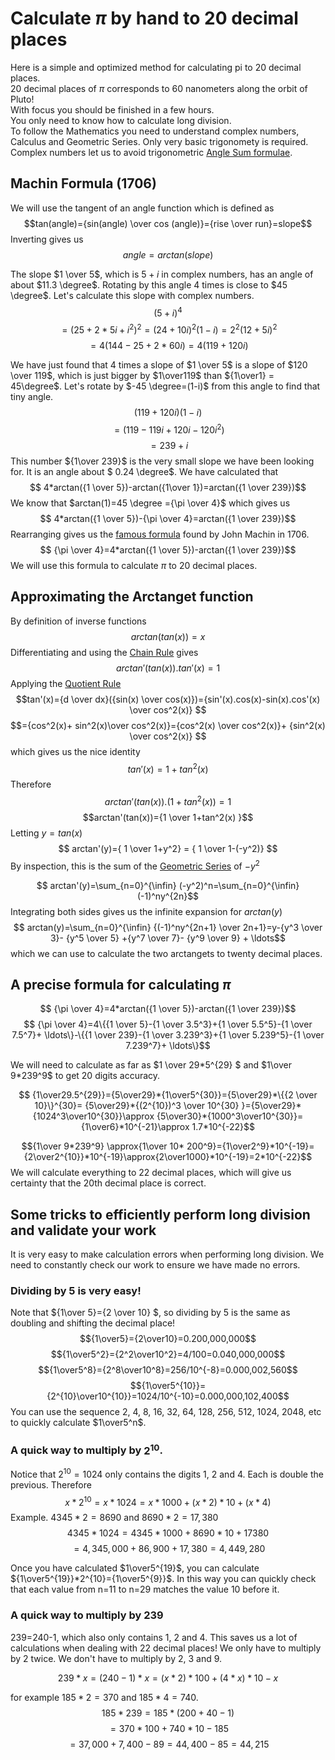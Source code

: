 # Calculate $\pi$ by hand to 20 decimal places
Here is a simple and optimized method for calculating pi to 20 decimal places.  
20 decimal places of $\pi$ corresponds to 60 nanometers along the orbit of Pluto!   
With focus you should be finished in a few hours.  
You only need to know how to calculate long division.  
To follow the Mathematics you need to understand complex numbers, Calculus and Geometric Series. Only very basic trigonomety is required. Complex numbers let us to avoid trigonometric [Angle Sum formulae](https://en.wikipedia.org/wiki/List_of_trigonometric_identities#Angle_sum_and_difference_identities).

## Machin Formula (1706)

We will use the tangent of an angle function which is defined as
$$tan(angle)={sin(angle) \over cos (angle)}={rise \over run}=slope$$
Inverting gives us
$$angle=arctan(slope)$$

The slope $1 \over 5$, which is $5+i$ in complex numbers, has an angle of about $11.3 \degree$. Rotating by this angle 4 times is close to $45 \degree$. Let's calculate this slope with complex numbers. 
$$(5+i)^4$$
$$=(25+2*5i+i^2)^2=(24+10i)^2(1-i)=2^2(12+5i)^2$$
$$=4(144-25+2*60i)=4(119+120i)$$

We have just found that 4 times a slope of $1 \over 5$ is a slope of $120 \over 119$, which is just bigger by $1\over119$ than ${1\over1} = 45\degree$. Let's rotate by $-45 \degree=(1-i)$ from this angle to find that tiny angle.
$$(119+120i)(1-i)$$
$$=(119-119i+120i-120i^2)$$
$$=239+i$$
This number ${1\over 239}$ is the very small slope we have been looking for. It is an angle about $ 0.24 \degree$.
We have calculated that
$$ 4*arctan({1 \over 5})-arctan({1\over 1})=arctan({1 \over 239})$$
We know that $arctan(1)=45 \degree ={\pi \over 4}$ which gives us
$$ 4*arctan({1 \over 5})-{\pi \over 4}=arctan({1 \over 239})$$
Rearranging gives us the [famous formula](https://en.wikipedia.org/wiki/Machin-like_formula) found by John Machin in 1706.
$$ {\pi \over 4}=4*arctan({1 \over 5})-arctan({1 \over 239})$$
We will use this formula to calculate $\pi$ to 20 decimal places.  

## Approximating the Arctanget function

By definition of inverse functions
$$arctan(tan(x))=x$$
Differentiating and using the [Chain Rule](https://en.wikipedia.org/wiki/Chain_rule) gives
$$arctan'(tan(x)).tan'(x)=1$$
Applying the [Quotient Rule](https://en.wikipedia.org/wiki/Quotient_rule)
$$tan'(x)={d \over dx}({sin(x) \over cos(x)})={sin'(x).cos(x)-sin(x).cos'(x) \over cos^2(x)} $$
$$={cos^2(x)+ sin^2(x)\over cos^2(x)}={cos^2(x) \over cos^2(x)}+ {sin^2(x) \over cos^2(x)} $$
which gives us the nice identity
$$tan'(x)= 1 + tan^2(x) $$
Therefore
$$arctan'(tan(x)).(1+tan^2(x))=1$$
$$arctan'(tan(x))={1 \over 1+tan^2(x) }$$
Letting $y=tan(x)$
$$ arctan'(y)={ 1 \over 1+y^2} = { 1 \over 1-(-y^2)} $$
By inspection, this is the sum of the [Geometric Series](https://en.wikipedia.org/wiki/Geometric_series) of $-y^2$

$$ arctan'(y)=\sum_{n=0}^{\infin} (-y^2)^n=\sum_{n=0}^{\infin} (-1)^ny^{2n}$$
Integrating both sides gives us the infinite expansion for $arctan(y)$
$$ arctan(y)=\sum_{n=0}^{\infin} {(-1)^ny^{2n+1} \over 2n+1}=y-{y^3 \over 3}- {y^5 \over 5} +{y^7 \over 7}- {y^9 \over 9} + \ldots$$
which we can use to calculate the two arctangets to twenty decimal places.
## A precise formula for calculating $\pi$
$$ {\pi \over 4}=4*arctan({1 \over 5})-arctan({1 \over 239})$$
$$ {\pi \over 4}=4\{{1 \over 5}-{1 \over 3.5^3}+{1 \over 5.5^5}-{1 \over 7.5^7}+ \ldots\}-\{{1 \over 239}-{1 \over 3.239^3}+{1 \over 5.239^5}-{1 \over 7.239^7}+ \ldots\}$$

We will need to calculate as far as $1 \over 29*5^{29} $ and $1\over 9*239^9$ to get 20 digits accuracy.

$$ {1\over29.5^{29}}={5\over29}*{1\over5^{30}}={5\over29}*\{{2 \over 10}\}^{30}= {5\over29}*{(2^{10})^3 \over 10^{30} }={5\over29}* {1024^3\over10^{30}}\approx {5\over30}*{1000^3\over10^{30}}={1\over6}*10^{-21}\approx 1.7*10^{-22}$$

$${1\over 9*239^9} \approx{1\over 10* 200^9}={1\over2^9}*10^{-19}={2\over2^{10}}*10^{-19}\approx{2\over1000}*10^{-19}=2*10^{-22}$$
We will calculate everything to 22 decimal places, which will give us certainty that the 20th decimal place is correct.

## Some tricks to efficiently perform long division and validate your work
It is very easy to make calculation errors when performing long division. We need to constantly check our work to ensure we have made no errors.
### Dividing by 5 is very easy!
Note that ${1\over 5}={2 \over 10} $, so dividing by 5 is the same as doubling and shifting the decimal place!
$${1\over5}={2\over10}=0.200,000,000$$
$${1\over5^2}={2^2\over10^2}=4/100=0.040,000,000$$
$${1\over5^8}={2^8\over10^8}=256/10^{-8}=0.000,002,560$$
$${1\over5^{10}}={2^{10}\over10^{10}}=1024/10^{-10}=0.000,000,102,400$$
You can use the sequence 2, 4, 8, 16, 32, 64, 128, 256, 512, 1024, 2048, etc to quickly calculate $1\over5^n$.

### A quick way to multiply by $2^{10}$.
Notice that $2^{10}=1024$ only contains the digits 1, 2 and 4. Each is double the previous.
Therefore
$$x*2^{10}=x*1024=x*1000+(x*2)*10+(x*4)$$
Example. $4345*2=8690$ and $8690*2=17,380$
$$ 4345 * 1024= 4345*1000 + 8690*10+17380 $$
$$=4,345,000 + 86,900 + 17,380=4,449,280$$

Once you have calculated $1\over5^{19}$, you can calculate ${1\over5^{19}}*2^{10}={1\over5^{9}}$. In this way you can quickly check that each value from n=11 to n=29 matches the value 10 before it.
### A quick way to multiply by 239
239=240-1, which also only contains 1, 2 and 4. This saves us a lot of calculations when dealing with 22 decimal places! We only have to multiply by 2 twice. We don't have to multiply by 2, 3 and 9.


$$239*x=(240-1)*x = (x*2)*100 +(4*x)*10-x $$
    
for example $185*2=370$ and $185*4=740$.
$$185*239=185*(200+40-1)$$
$$=370*100+740*10-185$$
$$=37,000+7,400-89=44,400-85=44,215$$






 
